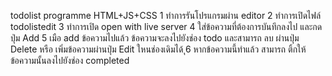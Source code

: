 todolist programme
HTML+JS+CSS
1 ทำการรันโปรแกรมผ่าน editor
2 ทำการเปิดไฟล์ todolistedit 
3 ทำการเปิด open with live server 
4 ใส่ข้อความที่ต้องการบันทึกลงไป และกด ปุ่ม Add
5 เมือ add ข้อความไปแล้ว ข้อความจะลงไปยังช่อง todo และสามารถ ลบ ผ่านปุ่ม Delete หรือ เพิ่มข้อความผ่านปุ่ม Edit ใหนช่องเดิมได้
ุ6 หากข้อความนี้ทำแล้ว สามารถ ติ้กให้ข้อความนั้นลงไปยังช่อง completed